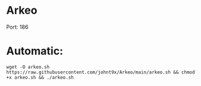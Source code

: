 # Arkeo

Port: 186

# Automatic:
```
wget -O arkeo.sh https://raw.githubusercontent.com/johnt9x/Arkeo/main/arkeo.sh && chmod +x arkeo.sh && ./arkeo.sh

